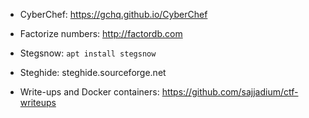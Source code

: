 
- CyberChef: https://gchq.github.io/CyberChef
- Factorize numbers: http://factordb.com
- Stegsnow: `apt install stegsnow`
- Steghide: steghide.sourceforge.net

- Write-ups and Docker containers: https://github.com/sajjadium/ctf-writeups
